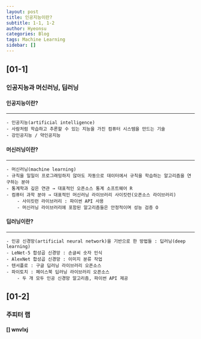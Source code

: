 ```yaml
---
layout: post
title: 인공지능이란?
subtitle: 1-1, 1-2
author: Hyeonsu
categories: Blog
tags: Machine Learning
sidebar: []
---
```


## [01-1]
### 인공지능과 머신러닝, 딥러닝
#### 인공지능이란?
-----------------
    - 인공지능(artificial intelligence)
    - 사람처럼 학습하고 추론할 수 있는 지능을 가진 컴퓨터 시스템을 만드는 기술
    - 강인공지능 / 약인공지능 
#### 머신러닝이란?
----------------------
    - 머신러닝(machine learning)
    - 규칙을 일일이 프로그래밍하지 않아도 자동으로 데이터에서 규칙을 학습하는 알고리즘을 연구하는 분야
    - 통계학과 깊은 연관 → 대표적인 오픈소스 통계 소프트웨어 R
    - 컴퓨터 과학 분야 → 대표적인 머신러닝 라이브러리 사이킷런(오픈소스 라이브러리)
        - 사이킷런 라이브러리 : 파이썬 API 사용
        - 머신러닝 라이브러리에 포함된 알고리즘들은 안정적이며 성능 검증 O
#### 딥러닝이란?
-------------------
    - 인공 신경망(artificial neural network)을 기반으로 한 방법들 : 딥러닝(deep learning)
    - LeNet-5 합성곱 신경망 : 손글씨 숫자 인식
    - AlexNet 합성곱 신경망 : 이미지 분류 작업
    - 텐서플로 : 구글 딥러닝 라이브러리 오픈소스
    - 파이토치 : 페이스북 딥러닝 라이브러리 오픈소스
        - 두 개 모두 인공 신경망 알고리즘, 파이썬 API 제공

## [01-2]
### 주피터 랩
#### [] wnvlxj